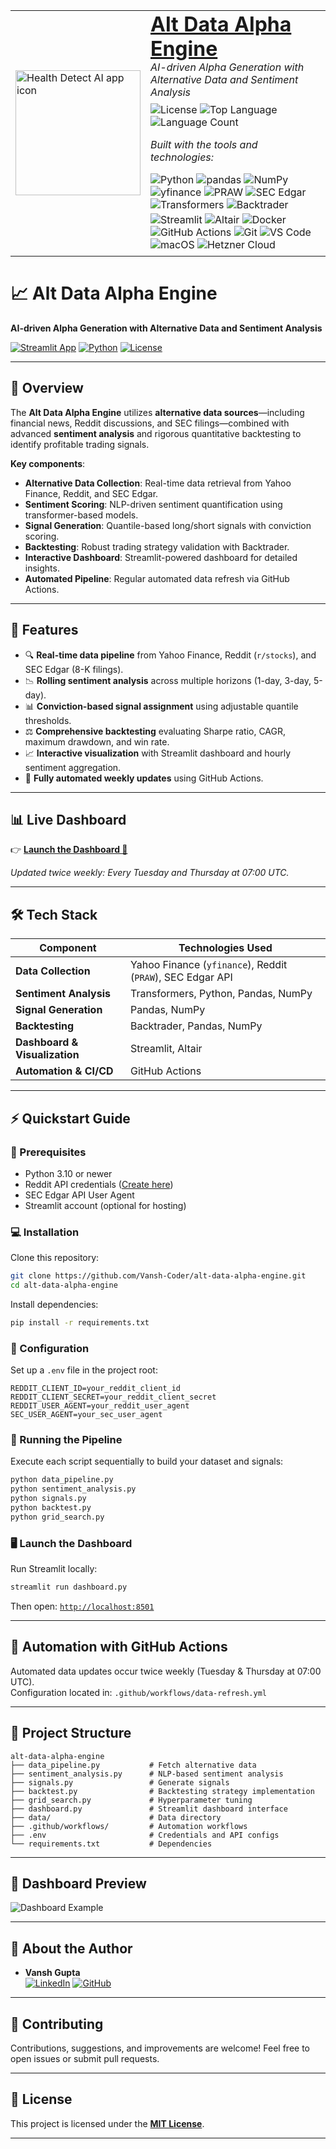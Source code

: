 <table width="100%">
  <tr>
    <td valign="middle" width="25%">
      <a href="https://rag-project-blond.vercel.app">
        <img
          src="frontend/assets/AppIcon.png"
          width="200"
          height="200"
          alt="Health Detect AI app icon"
        />
      </a>
    </td>
    <td valign="middle" width="75%">
      <h1 style="margin: 0;">
        <a href="https://rag-project-blond.vercel.app">Alt Data Alpha Engine</a>
      </h1>
      <p style="margin: 0; font-style: italic;">
        AI-driven Alpha Generation with Alternative Data and Sentiment Analysis
      </p>
      <p style="margin-top: 8px;">
        <img
          src="https://img.shields.io/github/license/Vansh-Coder/alt-data-alpha-engine?style=flat-square&logo=opensourceinitiative&logoColor=white&color=E92063"
          alt="License"
        />
        <img
          src="https://img.shields.io/github/languages/top/Vansh-Coder/alt-data-alpha-engine?style=flat-square&color=E92063"
          alt="Top Language"
        />
        <img
          src="https://img.shields.io/github/languages/count/Vansh-Coder/alt-data-alpha-engine?style=flat-square&color=E92063"
          alt="Language Count"
        />
      </p>
      <p style="margin-top: 16px; font-style: italic;">
        Built with the tools and technologies:
      </p>
      <p style="margin: 4px 0;">
        <img
          src="https://img.shields.io/badge/Python-3776AB.svg?style=flat-square&logo=python&logoColor=white"
          alt="Python"
        />
        <img
          src="https://img.shields.io/badge/pandas-150458.svg?style=flat-square&logo=pandas&logoColor=white"
          alt="pandas"
        />
        <img
          src="https://img.shields.io/badge/NumPy-013243.svg?style=flat-square&logo=numpy&logoColor=white"
          alt="NumPy"
        />
        <img
          src="https://img.shields.io/badge/yfinance-2D3E50.svg?style=flat-square&logo=yahoo&logoColor=white"
          alt="yfinance"
        />
        <img
          src="https://img.shields.io/badge/PRAW-FF4500.svg?style=flat-square&logo=reddit&logoColor=white"
          alt="PRAW"
        />
        <img
          src="https://img.shields.io/badge/SEC_Edgar-005288.svg?style=flat-square&logo=sec&logoColor=white"
          alt="SEC Edgar"
        />
        <img
          src="https://img.shields.io/badge/Transformers-FFDD00.svg?style=flat-square&logo=huggingface&logoColor=black"
          alt="Transformers"
        />
        <img
          src="https://img.shields.io/badge/Backtrader-FF5733.svg?style=flat-square"
          alt="Backtrader"
        />
      </p>
      <p style="margin: 4px 0;">
        <img
          src="https://img.shields.io/badge/Streamlit-FF4B4B.svg?style=flat-square&logo=streamlit&logoColor=white"
          alt="Streamlit"
        />
        <img
          src="https://img.shields.io/badge/Altair-FFBE33.svg?style=flat-square"
          alt="Altair"
        />
        <img
          src="https://img.shields.io/badge/Docker-2496ED.svg?style=flat-square&logo=docker&logoColor=white"
          alt="Docker"
        />
        <img
          src="https://img.shields.io/badge/GitHub_Actions-2088FF.svg?style=flat-square&logo=github-actions&logoColor=white"
          alt="GitHub Actions"
        />
        <img
          src="https://img.shields.io/badge/Git-F05032.svg?style=flat-square&logo=git&logoColor=white"
          alt="Git"
        />
        <img
          src="https://img.shields.io/badge/Visual_Studio_Code-007ACC.svg?style=flat-square&logo=visual-studio-code&logoColor=white"
          alt="VS Code"
        />
        <img
          src="https://img.shields.io/badge/macOS-000000.svg?style=flat-square&logo=apple&logoColor=white"
          alt="macOS"
        />
        <img
          src="https://img.shields.io/badge/Hetzner_Cloud-D50C2D.svg?style=flat-square"
          alt="Hetzner Cloud"
        />
      </p>
    </td>
  </tr>
</table>

# 📈 Alt Data Alpha Engine

**AI-driven Alpha Generation with Alternative Data and Sentiment Analysis**

[![Streamlit App](https://static.streamlit.io/badges/streamlit_badge_black_white.svg)](https://alt-data-alpha-engine.streamlit.app)
[![Python](https://img.shields.io/badge/python-3.10+-blue.svg)](https://www.python.org/downloads/release/python-3100/)
[![License](https://img.shields.io/github/license/Vansh-Coder/alt-data-alpha-engine)](LICENSE)

---

## 🚀 Overview

The **Alt Data Alpha Engine** utilizes **alternative data sources**—including financial news, Reddit discussions, and SEC filings—combined with advanced **sentiment analysis** and rigorous quantitative backtesting to identify profitable trading signals.

**Key components**:

- **Alternative Data Collection**: Real-time data retrieval from Yahoo Finance, Reddit, and SEC Edgar.
- **Sentiment Scoring**: NLP-driven sentiment quantification using transformer-based models.
- **Signal Generation**: Quantile-based long/short signals with conviction scoring.
- **Backtesting**: Robust trading strategy validation with Backtrader.
- **Interactive Dashboard**: Streamlit-powered dashboard for detailed insights.
- **Automated Pipeline**: Regular automated data refresh via GitHub Actions.

---

## 🎯 Features

- 🔍 **Real-time data pipeline** from Yahoo Finance, Reddit (`r/stocks`), and SEC Edgar (8-K filings).
- 📉 **Rolling sentiment analysis** across multiple horizons (1-day, 3-day, 5-day).
- 📊 **Conviction-based signal assignment** using adjustable quantile thresholds.
- ⚖️ **Comprehensive backtesting** evaluating Sharpe ratio, CAGR, maximum drawdown, and win rate.
- 📈 **Interactive visualization** with Streamlit dashboard and hourly sentiment aggregation.
- 🔄 **Fully automated weekly updates** using GitHub Actions.

---

## 📊 Live Dashboard

👉 [**Launch the Dashboard 🚀**](https://alt-data-alpha-engine.streamlit.app)

*Updated twice weekly: Every Tuesday and Thursday at 07:00 UTC.*

---

## 🛠️ Tech Stack

| Component                | Technologies Used                                           |
|--------------------------|-------------------------------------------------------------|
| **Data Collection**      | Yahoo Finance (`yfinance`), Reddit (`PRAW`), SEC Edgar API  |
| **Sentiment Analysis**   | Transformers, Python, Pandas, NumPy                         |
| **Signal Generation**    | Pandas, NumPy                                               |
| **Backtesting**          | Backtrader, Pandas, NumPy                                   |
| **Dashboard & Visualization** | Streamlit, Altair                                      |
| **Automation & CI/CD**   | GitHub Actions                                              |

---

## ⚡ Quickstart Guide

### 📌 Prerequisites

- Python 3.10 or newer
- Reddit API credentials ([Create here](https://www.reddit.com/prefs/apps))
- SEC Edgar API User Agent
- Streamlit account (optional for hosting)

### 💻 Installation

Clone this repository:

```bash
git clone https://github.com/Vansh-Coder/alt-data-alpha-engine.git
cd alt-data-alpha-engine
```

Install dependencies:

```bash
pip install -r requirements.txt
```

### 🔧 Configuration

Set up a `.env` file in the project root:

```env
REDDIT_CLIENT_ID=your_reddit_client_id
REDDIT_CLIENT_SECRET=your_reddit_client_secret
REDDIT_USER_AGENT=your_reddit_user_agent
SEC_USER_AGENT=your_sec_user_agent
```

### 🚀 Running the Pipeline

Execute each script sequentially to build your dataset and signals:

```bash
python data_pipeline.py
python sentiment_analysis.py
python signals.py
python backtest.py
python grid_search.py
```

### 🖥️ Launch the Dashboard

Run Streamlit locally:

```bash
streamlit run dashboard.py
```

Then open: [`http://localhost:8501`](http://localhost:8501)

---

## 🔄 Automation with GitHub Actions

Automated data updates occur twice weekly (Tuesday & Thursday at 07:00 UTC).  
Configuration located in: `.github/workflows/data-refresh.yml`

---

## 📂 Project Structure

```
alt-data-alpha-engine
├── data_pipeline.py           # Fetch alternative data
├── sentiment_analysis.py      # NLP-based sentiment analysis
├── signals.py                 # Generate signals
├── backtest.py                # Backtesting strategy implementation
├── grid_search.py             # Hyperparameter tuning
├── dashboard.py               # Streamlit dashboard interface
├── data/                      # Data directory
├── .github/workflows/         # Automation workflows
├── .env                       # Credentials and API configs
└── requirements.txt           # Dependencies
```

---

## 📸 Dashboard Preview

![Dashboard Example](screenshots/dashboard_example.png)

---

## 🌟 About the Author

- **Vansh Gupta**  
  [![LinkedIn](https://img.shields.io/badge/LinkedIn-%230077B5.svg?&style=flat-square&logo=linkedin&logoColor=white)](https://www.linkedin.com/in/vansh-gupta-22b226224/)
  [![GitHub](https://img.shields.io/badge/GitHub-%23181717.svg?&style=flat-square&logo=github&logoColor=white)](https://github.com/Vansh-Coder)

---

## 🤝 Contributing

Contributions, suggestions, and improvements are welcome! Feel free to open issues or submit pull requests.

---

## 📜 License

This project is licensed under the **[MIT License](LICENSE)**.

---
